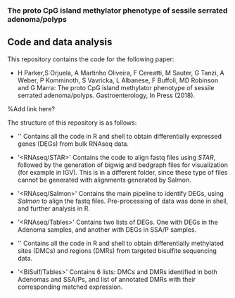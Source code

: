 ### The proto CpG island methylator phenotype of sessile serrated adenoma/polyps
## Code and data analysis

This repository contains the code for the following paper:

* H Parker,S Orjuela, A Martinho Oliveira, F Cereatti, M Sauter, G Tanzi, A Weber, P Komminoth, S Vavricka, L Albanese, F Buffoli, MD Robinson and G Marra: The proto CpG island methylator phenotype of sessile serrated adenoma/polyps. Gastroenterology, In Press (2018).

%Add link here?

The structure of this repository is as follows:

* '<RNAseq/>'
Contains all the code in R and shell to obtain differentially expressed genes (DEGs) from bulk RNAseq data.

* '<RNAseq/STAR>'
Contains the code to align fastq files using _STAR_, followed by the generation of bigwig and bedgraph files for visualization (for example in IGV). This is in a different folder, since these type of files cannot be generated with alignments generated by Salmon.

* '<RNAseq/Salmon>'
Contains the main pipeline to identify DEGs, using _Salmon_ to align the fastq files. Pre-processing of data was done in shell, and further analysis in R.

* '<RNAseq/Tables>'
Contains two lists of DEGs. One with DEGs in the Adenoma samples, and another with DEGs in SSA/P samples.

* '<BiSulf/>'
Contains all the code in R and shell to obtain differentially methylated sites (DMCs) and regions (DMRs) from targeted bisulfite sequencing data. 

* '<BiSulf/Tables>'
Contains 6 lists: DMCs and DMRs identified in both Adenomas and SSA/Ps, and list of annotated DMRs with their corresponding matched expression.



